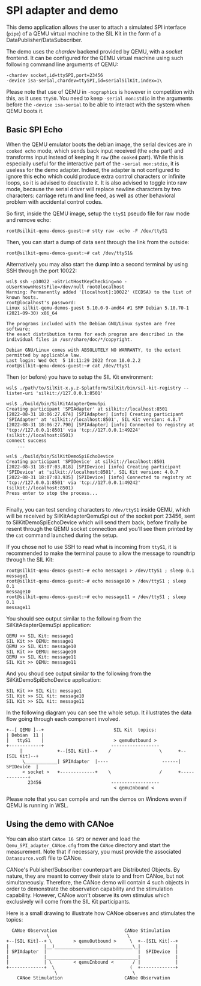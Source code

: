# SPI adapter and demo

This demo application allows the user to attach a simulated SPI interface (``pipe``) of a QEMU virtual machine to the
SIL Kit in the form of a DataPublisher/DataSubscriber.

The demo uses the *chardev* backend provided by QEMU, with a *socket* frontend.
It can be configured for the QEMU virtual machine using such following command line arguments of QEMU:

```
-chardev socket,id=ttySPI,port=23456
-device isa-serial,chardev=ttySPI,id=serialSilKit,index=1\
```

Please note that use of QEMU in ``-nographics`` is however in competition with this, as it uses ``ttyS0``. You need to
keep ``-serial mon:stdio`` in the arguments before the ``-device isa-serial`` to be able to interact with the system
when QEMU boots it.

## Basic SPI Echo

When the QEMU emulator boots the debian image, the serial devices are in ``cooked echo`` mode, which sends back input
received (the ``echo`` part) and transforms input instead of keeping it ``raw`` (the ``cooked`` part). While this is
especially useful for the interactive part of the ``-serial mon:stdio``, it is useless for the demo adapter. Indeed,
the adapter is not configured to ignore this echo which could produce extra control characters or infinite loops, so
it is advised to deactivate it. It is also advised to toggle into raw mode, because the serial driver will replace
newline characters by two characters: carriage return and line feed, as well as other behavioral problem with
accidental control codes.

So first, inside the QEMU image, setup the ``ttyS1`` pseudo file for raw mode and remove echo:
```
root@silkit-qemu-demos-guest:~# stty raw -echo -F /dev/ttyS1
```

Then, you can start a dump of data sent through the link from the outside:
```
root@silkit-qemu-demos-guest:~# cat /dev/ttyS1&
```

Alternatively you may also start the dump into a second terminal by using SSH through the port 10022:
```
wsl$ ssh -p10022 -oStrictHostKeyChecking=no -oUserKnownHostsFile=/dev/null root@localhost
Warning: Permanently added '[localhost]:10022' (ECDSA) to the list of known hosts.
root@localhost's password:
Linux silkit-qemu-demos-guest 5.10.0-9-amd64 #1 SMP Debian 5.10.70-1 (2021-09-30) x86_64

The programs included with the Debian GNU/Linux system are free software;
the exact distribution terms for each program are described in the
individual files in /usr/share/doc/*/copyright.

Debian GNU/Linux comes with ABSOLUTELY NO WARRANTY, to the extent
permitted by applicable law.
Last login: Wed Oct  5 10:11:29 2022 from 10.0.2.2
root@silkit-qemu-demos-guest:~# cat /dev/ttyS1
```

Then (or before) you have to setup the SIL Kit environment:
```
wsl$ ./path/to/SilKit-x.y.z-$platform/SilKit/bin/sil-kit-registry --listen-uri 'silkit://127.0.0.1:8501'
    
wsl$ ./build/bin/SilKitAdapterQemuSpi
Creating participant 'SPIAdapter' at silkit://localhost:8501
[2022-08-31 18:06:27.674] [SPIAdapter] [info] Creating participant 'SPIAdapter' at 'silkit://localhost:8501', SIL Kit version: 4.0.7
[2022-08-31 18:06:27.790] [SPIAdapter] [info] Connected to registry at 'tcp://127.0.0.1:8501' via 'tcp://127.0.0.1:49224' (silkit://localhost:8501)
connect success
    ...
    
wsl$ ./build/bin/SilKitDemoSpiEchoDevice
Creating participant 'SPIDevice' at silkit://localhost:8501
[2022-08-31 18:07:03.818] [SPIDevice] [info] Creating participant 'SPIDevice' at 'silkit://localhost:8501', SIL Kit version: 4.0.7
[2022-08-31 18:07:03.935] [SPIDevice] [info] Connected to registry at 'tcp://127.0.0.1:8501' via 'tcp://127.0.0.1:49242' (silkit://localhost:8501)
Press enter to stop the process...
    ...
```

Finally, you can test sending characters to ``/dev/ttyS1`` inside QEMU, which will be received by SilKitAdapterQemuSpi
out of the socket port 23456, sent to SilKitDemoSpiEchoDevice which will send them back, before finally be resent
through the QEMU socket connection and you'll see them printed by the ``cat`` command launched during the setup.

If you chose not to use SSH to read what is incoming from ``ttyS1``, it is recommended to make the terminal pause to
allow the message to roundtrip through the SIL Kit:
```
root@silkit-qemu-demos-guest:~# echo message1 > /dev/ttyS1 ; sleep 0.1
message1
root@silkit-qemu-demos-guest:~# echo message10 > /dev/ttyS1 ; sleep 0.1
message10
root@silkit-qemu-demos-guest:~# echo message11 > /dev/ttyS1 ; sleep 0.1
message11
```

You should see output similar to the following from the SilKitAdapterQemuSpi application:
```
QEMU >> SIL Kit: message1
SIL Kit >> QEMU: message1
QEMU >> SIL Kit: message10
SIL Kit >> QEMU: message10
QEMU >> SIL Kit: message11
SIL Kit >> QEMU: message11
```


And you shoud see output similar to the following from the SilKitDemoSpiEchoDevice application:
```
SIL Kit >> SIL Kit: message1
SIL Kit >> SIL Kit: message10
SIL Kit >> SIL Kit: message11
```

In the following diagram you can see the whole setup. It illustrates the data flow going through each component involved.

```
+--[ QEMU ]--+                          SIL Kit  topics:
| Debian  11 |    
|   ttyS1    |                          > qemuOutbound >  
+------------+                         ------------------
     |             +--[SIL Kit]--+    /                  \      +--[SIL Kit]--+
      \____________| SPIAdapter  |----                    ------|  SPIDevice  |
      < socket >   +-------------+    \                  /      +-------------+
        23456                          ------------------
                                        < qemuInbound < 
```

Please note that you can compile and run the demos on Windows even if QEMU is running in WSL.

## Using the demo with CANoe

You can also start ``CANoe 16 SP3`` or newer and load the ``Qemu_SPI_adapter_CANoe.cfg`` from the ``CANoe`` directory and start
the measurement. Note that if necessary, you must provide the associated ``Datasource.vcdl`` file to CANoe.

CANoe's Publisher/Subscriber counterpart are Distributed Objects. By nature, they are meant to convey their state to and from
CANoe, but not simultaneously. Therefore, the CANoe demo will contain 4 such objects in order to demonstrate the
observation capability and the stimulation capability. However, CANoe won't observe its own stimulus which exclusively
will come from the SIL Kit participants.

Here is a small drawing to illustrate how CANoe observes and stimulates the topics:
```
  CANoe Observation                         CANoe Stimulation
               \                             \
+--[SIL Kit]--+ \        > qemuOutbound >     \  +--[SIL Kit]--+
|             |__)_____________________________\_|             |
| SPIAdapter  |                                  |  SPIDevice  |    
|             |__________________________________|             |
|             | \        < qemuInbound <       / |             |
+-------------+  \                            (  +-------------+
                  \                            \
    CANoe Stimulation                       CANoe Observation
```
